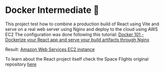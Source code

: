 # Docker Intermediate 🥈

This project test how to combine a production build of React using Vite and serve on a real web server using Nginx and deploy to the cloud using AWS EC2
The configuration was done following this tutorial: [Docker 101 - Dockerize your React app and serve your build artifacts through Nginx](https://youtu.be/gM2cWo1DWIk?si=-xMsIGmHX34jkQo9&t=777)

Result: [Amazon Web Services EC2 instance](http://16.171.59.197:8000/)

To learn about the React project itself check the Space Flights original repository [here](https://github.com/elalienx/space-launch-flights)

